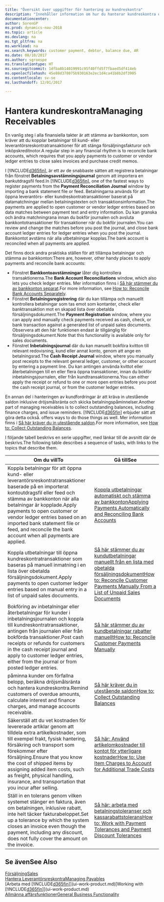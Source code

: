 ```yaml
---
title: "Översikt över uppgifter för hantering av kundreskontra"
description: "Innehåller information om hur du hanterar kundreskontra och kopplar betalningar till kund- eller leverantörstransaktioner."
documentationcenter: 
author: SorenGP
ms.prod: dynamics-nav-2018
ms.topic: article
ms.devlang: na
ms.tgt_pltfrm: na
ms.workload: na
ms.search.keywords: customer payment, debtor, balance due, AR
ms.date: 08/10/2017
ms.author: sgroespe
ms.translationtype: HT
ms.sourcegitcommit: 1dfba8b14019991c95f40ffd5f7fbaed5df414eb
ms.openlocfilehash: 45e88d378075b930163e2ec1d4ca41b8b2df3905
ms.contentlocale: sv-se
ms.lasthandoff: 12/01/2017

---
```

# <a name="managing-receivables"></a><span data-ttu-id="391c1-103">Hantera kundreskontra</span><span class="sxs-lookup"><span data-stu-id="391c1-103">Managing Receivables</span></span>
<span data-ttu-id="391c1-104">En vanlig steg i alla finansiella takter är att stämma av bankkonton, som kräver att du kopplar betalningar till kund- eller leverantörsreskontratransaktioner för att stänga försäljningsfakturor och inköpskreditnotor.</span><span class="sxs-lookup"><span data-stu-id="391c1-104">A regular step in any financial rhythm is to reconcile bank accounts, which requires that you apply payments to customer or vendor ledger entries to close sales invoices and purchase credit memos.</span></span>  

<span data-ttu-id="391c1-105">I [!INCLUDE[d365fin](includes/d365fin_md.md)], är ett av de snabbaste sätten att registrera betalningar från fönstret **Betalningsavstämningsjournal** genom att importera en bankutdragsfil feed.</span><span class="sxs-lookup"><span data-stu-id="391c1-105">In [!INCLUDE[d365fin](includes/d365fin_md.md)], one of the fastest ways to register payments from the **Payment Reconciliation Journal** window by importing a bank statement file or feed.</span></span> <span data-ttu-id="391c1-106">Betalningarna används för att öppna leverantörs- eller kundreskontratransaktioner baserat på datamatchningar mellan betalningstexten och transaktionsinformation.</span><span class="sxs-lookup"><span data-stu-id="391c1-106">The payments are applied to open customer or vendor ledger entries based on data matches between payment text and entry information.</span></span> <span data-ttu-id="391c1-107">Du kan granska och ändra matchningrana innan du bokför journalen och avsluta bankkontotransaktioner för transaktioner när du bokför journalen.</span><span class="sxs-lookup"><span data-stu-id="391c1-107">You can review and change the matches before you post the journal, and close bank account ledger entries for ledger entries when you post the journal.</span></span> <span data-ttu-id="391c1-108">Bankkontot avstäms när alla utbetalningar kopplas.</span><span class="sxs-lookup"><span data-stu-id="391c1-108">The bank account is reconciled when all payments are applied.</span></span>

<span data-ttu-id="391c1-109">Det finns dock andra praktiska ställen för att tillämpa betalningar och stämma av bankkonton:</span><span class="sxs-lookup"><span data-stu-id="391c1-109">There are, however, other handy places to apply payments and reconcile bank accounts:</span></span>  

* <span data-ttu-id="391c1-110">Fönstret **Bankkontoavstämningar** låter dig kontrollera transaktionerna.</span><span class="sxs-lookup"><span data-stu-id="391c1-110">The **Bank Account Reconciliations** window, which also lets you check ledger entries.</span></span> <span data-ttu-id="391c1-111">Mer information finns i [Så här stämmer du av bankkonton separat](bank-how-reconcile-bank-accounts-separately.md).</span><span class="sxs-lookup"><span data-stu-id="391c1-111">For more information, see [How to: Reconcile Bank Accounts Separately](bank-how-reconcile-bank-accounts-separately.md).</span></span>  
* <span data-ttu-id="391c1-112">Fönstret **Betalningsregistrering** där du kan tillämpa och manuellt kontrollera betalningar som tas emot som kontanter, check eller banktransaktion mot en skapad lista över obetalda försäljningsdokument.</span><span class="sxs-lookup"><span data-stu-id="391c1-112">The **Payment Registration** window, where you can apply and manually check payments received as cash, check, or bank transaction against a generated list of unpaid sales documents.</span></span> <span data-ttu-id="391c1-113">Observera att den här funktionen endast är tillgänglig för försäljningsdokument.</span><span class="sxs-lookup"><span data-stu-id="391c1-113">Note that this functionality is available only for sales documents.</span></span>  
* <span data-ttu-id="391c1-114">Fönstret **Inbetalningsjournal** där du kan manuellt bokföra kvitton till relevant redovisning, kund eller annat konto, genom att ange en betalningsrad.</span><span class="sxs-lookup"><span data-stu-id="391c1-114">The **Cash Receipt Journal** window, where you manually post receipts to the relevant general ledger, customer, or other account by entering a payment line.</span></span> <span data-ttu-id="391c1-115">Du kan antingen använda kvittot eller återbetalningen till en eller flera öppna transaktioner, innan du bokför inbetalningsjournalen, eller från kundtransaktionerna.</span><span class="sxs-lookup"><span data-stu-id="391c1-115">You can either apply the receipt or refund to one or more open entries before you post the cash receipt journal, or from the customer ledger entries.</span></span>  

<span data-ttu-id="391c1-116">En annan del i hanteringen av kundfordringar är att kräva in utestående saldon inklusive dröjsmålsränta och skicka betalningspåminnelser.</span><span class="sxs-lookup"><span data-stu-id="391c1-116">Another part of managing receivables is to collect outstanding balances, including finance charges, and issue reminders.</span></span> [!INCLUDE[d365fin](includes/d365fin_md.md)]<span data-ttu-id="391c1-117"> erbjuder sätt att göra detta också.</span><span class="sxs-lookup"><span data-stu-id="391c1-117"> offers ways to do those things as well.</span></span> <span data-ttu-id="391c1-118">Mer information finns i [Så här kräver du in utestående saldon](receivables-collect-outstanding-balances.md).</span><span class="sxs-lookup"><span data-stu-id="391c1-118">For more information, see [How to: Collect Outstanding Balances](receivables-collect-outstanding-balances.md).</span></span>  

<span data-ttu-id="391c1-119">I följande tabell beskrivs en serie uppgifter, med länkar till de avsnitt där de beskrivs.</span><span class="sxs-lookup"><span data-stu-id="391c1-119">The following table describes a sequence of tasks, with links to the topics that describe them.</span></span>  

| <span data-ttu-id="391c1-120">Om du vill</span><span class="sxs-lookup"><span data-stu-id="391c1-120">To</span></span> | <span data-ttu-id="391c1-121">Gå till</span><span class="sxs-lookup"><span data-stu-id="391c1-121">See</span></span> |
| --- | --- |
| <span data-ttu-id="391c1-122">Koppla betalningar för att öppna kund- eller leverantörsreskontratransaktioner baserade på en importerat kontoutdragsfil eller feed och stämma av bankkonton när alla betalningar är kopplade.</span><span class="sxs-lookup"><span data-stu-id="391c1-122">Apply payments to open customer or vendor ledger entries based on an imported bank statement file or feed, and reconcile the bank account when all payments are applied.</span></span> |[<span data-ttu-id="391c1-123">Koppla utbetalningar automatiskt och stämma av bankkonton</span><span class="sxs-lookup"><span data-stu-id="391c1-123">Applying Payments Automatically and Reconciling Bank Accounts</span></span>](receivables-apply-payments-auto-reconcile-bank-accounts.md) |
| <span data-ttu-id="391c1-124">Koppla utbetalningar till öppna kundreskontratransaktioner som baseras på manuell inmatning i en lista över obetalda försäljningsdokument.</span><span class="sxs-lookup"><span data-stu-id="391c1-124">Apply payments to open customer ledger entries based on manual entry in a list of unpaid sales documents.</span></span> |[<span data-ttu-id="391c1-125">Så här stämmer du av kundutbetalningar manuellt från en lista med obetalda försäljningsdokument</span><span class="sxs-lookup"><span data-stu-id="391c1-125">How to: Reconcile Customer Payments Manually From a List of Unpaid Sales Documents</span></span>](receivables-how-reconcile-customer-payments-list-unpaid-sales-documents.md) |
| <span data-ttu-id="391c1-126">Bokföring av inbetalningar eller återbetalningar för kunder i inbetalningsjournalen och koppla till kundreskontratransaktioner, antingen från journalen eller från bokförda transaktioner.</span><span class="sxs-lookup"><span data-stu-id="391c1-126">Post cash receipts or refunds for customers in the cash receipt journal and apply to customer ledger entries, either from the journal or from posted ledger entries.</span></span> |[<span data-ttu-id="391c1-127">Så här stämmer du av kundbetalningar rabatter manuellt</span><span class="sxs-lookup"><span data-stu-id="391c1-127">How to: Reconcile Customer Payments Manually</span></span>](receivables-how-apply-sales-transactions-manually.md) |
| <span data-ttu-id="391c1-128">påminna kunder om förfallna belopp, beräkna dröjsmålsränta och hantera kundreskontra.</span><span class="sxs-lookup"><span data-stu-id="391c1-128">Remind customers of overdue amounts, calculate interest and finance charges, and manage accounts receivable.</span></span> |[<span data-ttu-id="391c1-129">Så här kräver du in utestående saldon</span><span class="sxs-lookup"><span data-stu-id="391c1-129">How to: Collect Outstanding Balances</span></span>](receivables-collect-outstanding-balances.md) |
|<span data-ttu-id="391c1-130">Säkerställ att du vet kostnaden för levererade artiklar genom att tilldela extra artikelkostnader, som till exempel frakt, fysisk hantering, försäkring och transport som förekommer efter försäljning.</span><span class="sxs-lookup"><span data-stu-id="391c1-130">Ensure that you know the cost of shipped items by assigning added item costs, such as freight, physical handling, insurance, and transportation that you incur after selling.</span></span>|[<span data-ttu-id="391c1-131">Så här: Använd artikelomkostnader till kontot för ytterligare kostnader</span><span class="sxs-lookup"><span data-stu-id="391c1-131">How to: Use Item Charges to Account for Additional Trade Costs</span></span>](payables-how-assign-item-charges.md)|
|<span data-ttu-id="391c1-132">Ställ in en tolerans genom vilken systemet stänger en faktura, även om betalningen, inklusive rabatt, inte helt täcker fakturabeloppet.</span><span class="sxs-lookup"><span data-stu-id="391c1-132">Set up a tolerance by which the system closes an invoice even though the payment, including any discount, does not fully cover the amount on the invoice.</span></span>|[<span data-ttu-id="391c1-133">Så här: arbeta med betalningstoleranser och kassarabattstolerans</span><span class="sxs-lookup"><span data-stu-id="391c1-133">How to: Work with Payment Tolerances and Payment Discount Tolerances</span></span>](finance-payment-tolerance-and-payment-discount-tolerance.md)|
## <a name="see-also"></a><span data-ttu-id="391c1-134">Se även</span><span class="sxs-lookup"><span data-stu-id="391c1-134">See Also</span></span>
[<span data-ttu-id="391c1-135">Försäljning</span><span class="sxs-lookup"><span data-stu-id="391c1-135">Sales</span></span>](sales-manage-sales.md)  
[<span data-ttu-id="391c1-136">Hantera Leverantörsreskontra</span><span class="sxs-lookup"><span data-stu-id="391c1-136">Managing Payables</span></span>](payables-manage-payables.md)  
<span data-ttu-id="391c1-137">[Arbeta med [!INCLUDE[d365fin](includes/d365fin_md.md)]](ui-work-product.md)</span><span class="sxs-lookup"><span data-stu-id="391c1-137">[Working with [!INCLUDE[d365fin](includes/d365fin_md.md)]](ui-work-product.md)</span></span>  
[<span data-ttu-id="391c1-138">Allmänna affärsfunktioner</span><span class="sxs-lookup"><span data-stu-id="391c1-138">General Business Functionality</span></span>](ui-across-business-areas.md)

